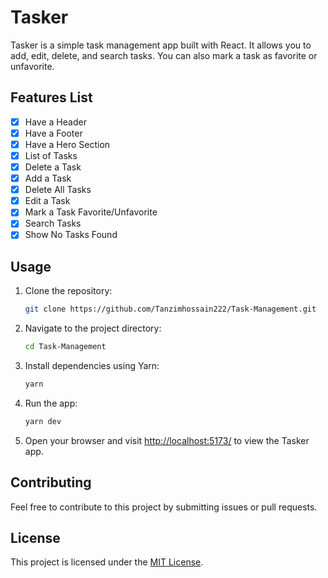 
# Tasker

Tasker is a simple task management app built with React. It allows you to add, edit, delete, and search tasks. You can also mark a task as favorite or unfavorite.

## Features List

- [x] Have a Header
- [x] Have a Footer
- [x] Have a Hero Section
- [x] List of Tasks
- [x] Delete a Task
- [x] Add a Task
- [x] Delete All Tasks
- [x] Edit a Task
- [x] Mark a Task Favorite/Unfavorite
- [x] Search Tasks
- [x] Show No Tasks Found

## Usage

1. Clone the repository:

   ```bash
   git clone https://github.com/Tanzimhossain222/Task-Management.git
   ```

2. Navigate to the project directory:

   ```bash
   cd Task-Management
   ```

3. Install dependencies using Yarn:

   ```bash
   yarn
   ```

4. Run the app:

   ```bash
   yarn dev
   ```

5. Open your browser and visit [http://localhost:5173/](http://localhost:5173/) to view the Tasker app.

## Contributing

Feel free to contribute to this project by submitting issues or pull requests.

## License

This project is licensed under the [MIT License](LICENSE).
